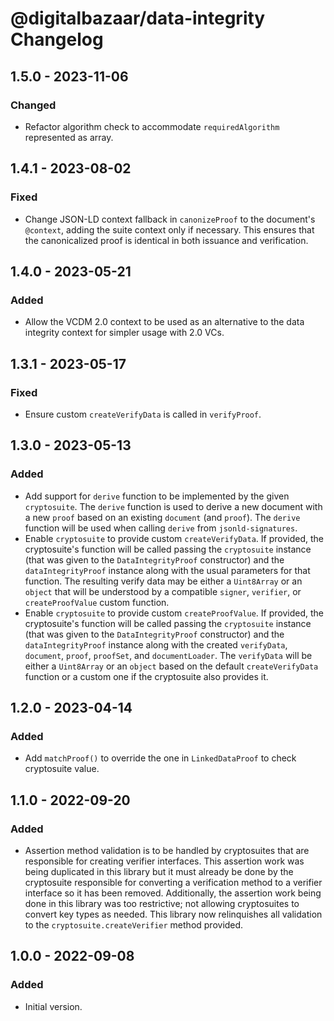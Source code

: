 # @digitalbazaar/data-integrity Changelog

## 1.5.0 - 2023-11-06

### Changed
- Refactor algorithm check to accommodate `requiredAlgorithm` represented as
  array.

## 1.4.1 - 2023-08-02

### Fixed
- Change JSON-LD context fallback in `canonizeProof` to the document's
  `@context`, adding the suite context only if necessary. This ensures that
  the canonicalized proof is identical in both issuance and verification.

## 1.4.0 - 2023-05-21

### Added
- Allow the VCDM 2.0 context to be used as an alternative to the
  data integrity context for simpler usage with 2.0 VCs.

## 1.3.1 - 2023-05-17

### Fixed
- Ensure custom `createVerifyData` is called in `verifyProof`.

## 1.3.0 - 2023-05-13

### Added
- Add support for `derive` function to be implemented by the given
  `cryptosuite`. The `derive` function is used to derive a new document with
  a new `proof` based on an existing `document` (and `proof`). The `derive`
  function will be used when calling `derive` from `jsonld-signatures`.
- Enable `cryptosuite` to provide custom `createVerifyData`. If provided,
  the cryptosuite's function will be called passing the `cryptosuite` instance
  (that was given to the `DataIntegrityProof` constructor) and the
  `dataIntegrityProof` instance along with the usual parameters for that
  function. The resulting verify data may be either a `Uint8Array` or an
  `object` that will be understood by a compatible `signer`, `verifier`, or
  `createProofValue` custom function.
- Enable `cryptosuite` to provide custom `createProofValue`. If provided,
  the cryptosuite's function will be called passing the `cryptosuite` instance
  (that was given to the `DataIntegrityProof` constructor) and the
  `dataIntegrityProof` instance along with the created `verifyData`, `document`,
  `proof`, `proofSet`, and `documentLoader`. The `verifyData` will be either a
  `Uint8Array` or an `object` based on the default `createVerifyData` function
  or a custom one if the cryptosuite also provides it.

## 1.2.0 - 2023-04-14

### Added
- Add `matchProof()` to override the one in `LinkedDataProof` to check
  cryptosuite value.

## 1.1.0 - 2022-09-20

### Added
- Assertion method validation is to be handled by cryptosuites that
  are responsible for creating verifier interfaces. This assertion
  work was being duplicated in this library but it must already be
  done by the cryptosuite responsible for converting a verification
  method to a verifier interface so it has been removed. Additionally,
  the assertion work being done in this library was too restrictive;
  not allowing cryptosuites to convert key types as needed. This
  library now relinquishes all validation to the
  `cryptosuite.createVerifier` method provided.

## 1.0.0 - 2022-09-08

### Added
- Initial version.
